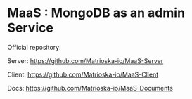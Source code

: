 # MaaS : MongoDB as an admin Service

Official repository:

Server: https://github.com/Matrioska-io/MaaS-Server

Client: https://github.com/Matrioska-io/MaaS-Client

Docs: https://github.com/Matrioska-io/MaaS-Documents
